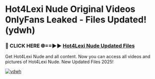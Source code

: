 # Hot4Lexi Nude Original Videos 0nlyFans Leaked - Files Updated! (ydwh)

<h3>🔴 CLICK HERE 🌐==►► <a href="https://tinyurl.com/52m3yx9h" rel="nofollow">Hot4Lexi Nude Updated Files</a></h3>

Get Hot4Lexi Nude and all content. Now you can access all videos and pictures of Hot4Lexi Nude. New Updated Files 2025!

[![ydwh](https://i.imgur.com/TnHtlc8.gif)](https://tinyurl.com/52m3yx9h)
